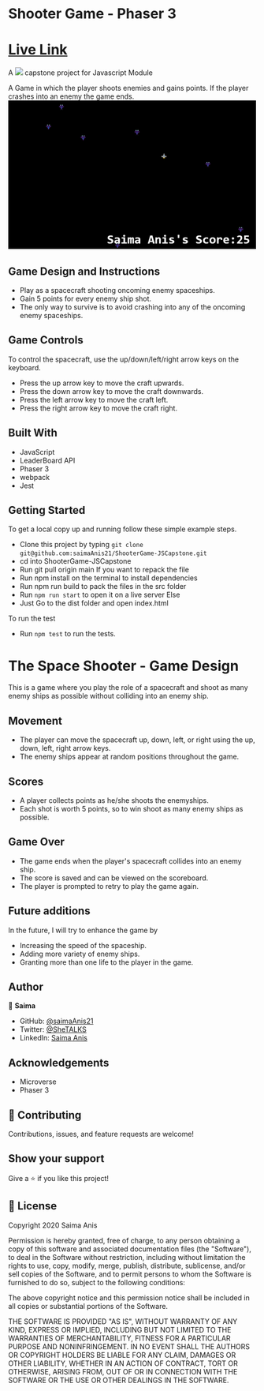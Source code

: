 # Shooter Game - Phaser 3 
# [Live Link](https://sad-meninsky-a05fa0.netlify.app/)

A  ![](https://img.shields.io/badge/Microverse-blueviolet)  capstone project for Javascript Module

A Game in which the player shoots enemies and gains points. If the player crashes into an enemy the game ends.
![](shooter.png)

## Game Design and Instructions

- Play as a spacecraft shooting oncoming enemy spaceships.
- Gain 5 points for every enemy ship shot.
- The only way to survive is to avoid crashing into any of the oncoming enemy spaceships.

## Game Controls
To control the spacecraft, use the up/down/left/right arrow keys on the keyboard.

- Press the up arrow key to move the craft upwards.
- Press the down arrow key to move the craft downwards.
- Press the left arrow key to move the craft left.
- Press the right arrow key to move the craft right.

## Built With

- JavaScript
- LeaderBoard API
- Phaser 3
- webpack
- Jest

## Getting Started

To get a local copy up and running follow these simple example steps.

- Clone this project by typing ```git clone git@github.com:saimaAnis21/ShooterGame-JSCapstone.git```
- cd into ShooterGame-JSCapstone
- Run git pull origin main
If you want to repack the file
- Run npm install on the terminal to install dependencies
- Run npm run build to pack the files in the src folder
- Run ```npm run start``` to open it on a live server
Else
- Just Go to the dist folder and open index.html

To run the test

- Run ```npm test``` to run the tests.

#  The Space Shooter - Game Design
This is a game where you play the role of a spacecraft and shoot as many enemy ships as possible without colliding into an enemy ship.

## Movement 
- The player can move the spacecraft up, down, left, or right using the up, down, left, right arrow keys.
- The enemy ships appear at random positions throughout the game.

## Scores 
- A player collects points as he/she shoots the enemyships. 
- Each shot is worth 5 points, so to win shoot as many enemy ships as possible.

## Game Over 
- The game ends when the player's spacecraft collides into an enemy ship. 
- The score is saved and can be viewed on the scoreboard. 
- The player is prompted to retry to play the game again.

## Future additions 
In the future, I will try to enhance the game by
- Increasing the speed of the spaceship.
- Adding more variety of enemy ships.
- Granting more than one life to the player in the game.

## Author

👤 **Saima**

- GitHub: [@saimaAnis21](https://github.com/saimaAnis21)
- Twitter: [@SheTALKS](https://twitter.com/SheTALKS6)
- LinkedIn: [Saima Anis](https://www.linkedin.com/in/saima-anis-3a07921b2/)

## Acknowledgements
- Microverse
- Phaser 3

## 🤝 Contributing

Contributions, issues, and feature requests are welcome!


## Show your support

Give a ⭐️ if you like this project!

## 📝 License

Copyright 2020 Saima Anis

Permission is hereby granted, free of charge, to any person obtaining a copy of this software and associated documentation files (the "Software"), to deal in the Software without restriction, including without limitation the rights to use, copy, modify, merge, publish, distribute, sublicense, and/or sell copies of the Software, and to permit persons to whom the Software is furnished to do so, subject to the following conditions:

The above copyright notice and this permission notice shall be included in all copies or substantial portions of the Software.

THE SOFTWARE IS PROVIDED "AS IS", WITHOUT WARRANTY OF ANY KIND, EXPRESS OR IMPLIED, INCLUDING BUT NOT LIMITED TO THE WARRANTIES OF MERCHANTABILITY, FITNESS FOR A PARTICULAR PURPOSE AND NONINFRINGEMENT. IN NO EVENT SHALL THE AUTHORS OR COPYRIGHT HOLDERS BE LIABLE FOR ANY CLAIM, DAMAGES OR OTHER LIABILITY, WHETHER IN AN ACTION OF CONTRACT, TORT OR OTHERWISE, ARISING FROM, OUT OF OR IN CONNECTION WITH THE SOFTWARE OR THE USE OR OTHER DEALINGS IN THE SOFTWARE.
